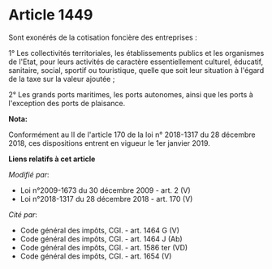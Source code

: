 # Article 1449

Sont exonérés de la cotisation foncière des entreprises :

1° Les collectivités territoriales, les établissements publics et les organismes de l'Etat, pour leurs activités de caractère
essentiellement culturel, éducatif, sanitaire, social, sportif ou touristique, quelle que soit leur situation à l'égard de la
taxe sur la valeur ajoutée ;

2° Les grands ports maritimes, les ports autonomes, ainsi que les ports à l'exception des ports de plaisance.

**Nota:**

Conformément au II de l'article 170 de la loi n° 2018-1317 du 28 décembre 2018, ces dispositions entrent en vigueur le 1er
janvier 2019.

**Liens relatifs à cet article**

_Modifié par_:

  - Loi n°2009-1673 du 30 décembre 2009 - art. 2 (V)
  - Loi n°2018-1317 du 28 décembre 2018 - art. 170 (V)

_Cité par_:

  - Code général des impôts, CGI. - art. 1464 G (V)
  - Code général des impôts, CGI. - art. 1464 J (Ab)
  - Code général des impôts, CGI. - art. 1586 ter (VD)
  - Code général des impôts, CGI. - art. 1654 (V)
